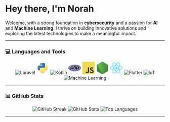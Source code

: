 # Hey there, I'm Norah

Welcome, with a strong foundation in **cybersecurity** and a passion for **AI** and **Machine Learning**. I thrive on building innovative solutions and exploring the latest technologies to make a meaningful impact.

---

### 💻 Languages and Tools
<p align="center">
  <img src="https://cdn.worldvectorlogo.com/logos/laravel-2.svg" alt="Laravel" width="40" height="40"/>
  <img src="https://raw.githubusercontent.com/devicons/devicon/master/icons/python/python-original.svg" alt="Python" width="40" height="40"/>
  <img src="https://upload.wikimedia.org/wikipedia/commons/7/74/Kotlin_Icon.png" alt="Kotlin" width="40" height="40"/>
  <img src="https://raw.githubusercontent.com/devicons/devicon/master/icons/php/php-original.svg" alt="PHP" width="40" height="40"/>
  <img src="https://raw.githubusercontent.com/devicons/devicon/master/icons/javascript/javascript-original.svg" alt="JavaScript" width="40" height="40"/>
  <img src="https://raw.githubusercontent.com/devicons/devicon/master/icons/nodejs/nodejs-original.svg" alt="Node.js" width="40" height="40"/>
  <img src="https://raw.githubusercontent.com/devicons/devicon/master/icons/react/react-original.svg" alt="React" width="40" height="40"/>
  <img src="https://upload.wikimedia.org/wikipedia/commons/8/8b/Flutter_logo_2021.svg" alt="Flutter" width="40" height="40"/>
  <img src="https://upload.wikimedia.org/wikipedia/commons/2/2f/IoT_logo.svg" alt="IoT" width="40" height="40"/>
  <img src="https://upload.wikimedia.org/wikipedia/commons/e/ec/Artificial_intelligence_icon.svg" alt="Machine Learning" width="40" height="40"/>
</p>

---

### 📊 GitHub Stats

<div align="center">
  <!-- GitHub Streak Stats -->
  <img src="https://github-readme-streak-stats.herokuapp.com/?user=Norah-G&theme=radical" alt="GitHub Streak" />
  <img src="https://github-readme-stats.vercel.app/api?username=Norah-G&show_icons=true&theme=radical" alt="GitHub Stats" />
  <img src="https://github-readme-stats.vercel.app/api/top-langs/?username=Norah-G&layout=compact&theme=radical" alt="Top Languages" />
</div>

---
